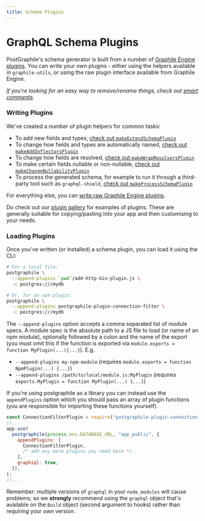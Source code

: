 ```yaml
---
title: Schema Plugins
---
```


# GraphQL Schema Plugins

PostGraphile's schema generator is built from a number of
[Graphile Engine plugins](https://build.graphile.org/graphile-build/plugins). You can
write your own plugins - either using the helpers available in `graphile-utils`,
or using the raw plugin interface available from Graphile Engine.

_If you're looking for an easy way to remove/rename things, check out
[smart comments](./smart-comments)._

### Writing Plugins

We've created a number of plugin helpers for common tasks:

- To add new fields and types,
  [check out `makeExtendSchemaPlugin`](./make-extend-schema-plugin)
- To change how fields and types are automatically named,
  [check out `makeAddInflectorsPlugin`](./make-add-inflectors-plugin)
- To change how fields are resolved,
  [check out `makeWrapResolversPlugin`](./make-wrap-resolvers-plugin)
- To make certain fields nullable or non-nullable,
  [check out `makeChangeNullabilityPlugin`](./make-change-nullability-plugin)
- To process the generated schema, for example to run it through a third-party
  tool such as `graphql-shield`,
  [check out `makeProcessSchemaPlugin`](./make-process-schema-plugin)

For everything else, you can
[write raw Graphile Engine plugins](./extending-raw).

Do check out our [plugin gallery](./plugin-gallery) for examples of plugins.
These are generally suitable for copying/pasting into your app and then
customising to your needs.

### Loading Plugins

Once you've written (or installed) a schema plugin, you can load it using the
CLI:

```bash
# For a local file:
postgraphile \
  --append-plugins `pwd`/add-http-bin-plugin.js \
  -c postgres:///mydb

# Or, for an npm plugin:
postgraphile \
  --append-plugins postgraphile-plugin-connection-filter \
  -c postgres:///mydb
```

The `--append-plugins` option accepts a comma separated list of module specs. A
module spec is the absolute path to a JS file to load (or name of an npm
module), optionally followed by a colon and the name of the export (you must
omit this if the function is exported via
`module.exports = function MyPlugin(...){...}`). E.g.

- `--append-plugins my-npm-module` (requires
  `module.exports = function NpmPlugin(...) {...}`)
- `--append-plugins /path/to/local/module.js:MyPlugin` (requires
  `exports.MyPlugin = function MyPlugin(...) {...}`)

If you're using postgraphile as a library you can instead use the
`appendPlugins` option which you should pass an array of plugin functions (you
are responsible for importing these functions yourself).

```js
const ConnectionFilterPlugin = require("postgraphile-plugin-connection-filter");
//...
app.use(
  postgraphile(process.env.DATABASE_URL, "app_public", {
    appendPlugins: [
      ConnectionFilterPlugin,
      /* add any more plugins you need here */
    ],
    graphiql: true,
  }),
);
//...
```

Remember: multiple versions of `graphql` in your `node_modules` will cause
problems; so we **strongly** recommend using the `graphql` object that's
available on the `Build` object (second argument to hooks) rather than requiring
your own version.
